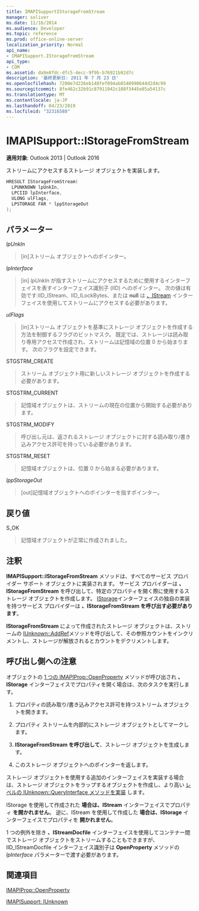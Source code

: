 ```yaml
---
title: IMAPISupportIStorageFromStream
manager: soliver
ms.date: 11/16/2014
ms.audience: Developer
ms.topic: reference
ms.prod: office-online-server
localization_priority: Normal
api_name:
- IMAPISupport.IStorageFromStream
api_type:
- COM
ms.assetid: da9e8fdc-dfc5-4ecc-9f9b-b76921b92d7c
description: '最終更新日: 2011 年 7 月 23 日'
ms.openlocfilehash: 7200e7d226eb148fef094ab8540990644d2d4c99
ms.sourcegitcommit: 8fe462c32b91c87911942c188f3445e85a54137c
ms.translationtype: MT
ms.contentlocale: ja-JP
ms.lasthandoff: 04/23/2019
ms.locfileid: "32316588"
---
```

# <a name="imapisupportistoragefromstream"></a>IMAPISupport::IStorageFromStream

  
  
**適用対象**: Outlook 2013 | Outlook 2016 
  
ストリームにアクセスするストレージ オブジェクトを実装します。
  
```cpp
HRESULT IStorageFromStream(
  LPUNKNOWN lpUnkIn,
  LPCIID lpInterface,
  ULONG ulFlags,
  LPSTORAGE FAR * lppStorageOut
);
```

## <a name="parameters"></a>パラメーター

 _lpUnkIn_
  
> [in]ストリーム オブジェクトへのポインター。
    
 _lpInterface_
  
> [in]  _lpUnkIn_ が指すストリームにアクセスするために使用するインターフェイスを表すインターフェイス識別子 (IID) へのポインター。 次の値は有効です:IID_IStream、IID_ILockBytes、または **null** は [、IStream](https://msdn.microsoft.com/library/aa380034%28VS.85%29.aspx) インターフェイスを使用してストリームにアクセスする必要があります。 
    
 _ulFlags_
  
> [in]ストリーム オブジェクトを基準にストレージ オブジェクトを作成する方法を制御するフラグのビットマスク。 既定では、ストレージは読み取り専用アクセスで作成され、ストリームは記憶域の位置 0 から始まります。 次のフラグを設定できます。
    
STGSTRM_CREATE 
  
> ストリーム オブジェクト用に新しいストレージ オブジェクトを作成する必要があります。
    
STGSTRM_CURRENT 
  
> 記憶域オブジェクトは、ストリームの現在の位置から開始する必要があります。
    
STGSTRM_MODIFY 
  
> 呼び出し元は、返されるストレージ オブジェクトに対する読み取り/書き込みアクセス許可を持っている必要があります。
    
STGSTRM_RESET 
  
> 記憶域オブジェクトは、位置 0 から始まる必要があります。
    
 _lppStorageOut_
  
> [out]記憶域オブジェクトへのポインターを指すポインター。
    
## <a name="return-value"></a>戻り値

S_OK 
  
> 記憶域オブジェクトが正常に作成されました。
    
## <a name="remarks"></a>注釈

**IMAPISupport::IStorageFromStream** メソッドは、すべてのサービス プロバイダー サポート オブジェクトに実装されます。 サービス プロバイダーは **、IStorageFromStream** を呼び出して、特定のプロパティを開く際に使用するストレージ オブジェクトを作成します。 [IStorage](https://msdn.microsoft.com/library/aa380015%28VS.85%29.aspx)インターフェイスの独自の実装を持つサービス プロバイダーは **、IStorageFromStream を呼び出す必要があります**。 
  
**IStorageFromStream** によって作成されたストレージ オブジェクトは、ストリームの [IUnknown::AddRef](https://msdn.microsoft.com/library/ms691379%28v=VS.85%29.aspx)メソッドを呼び出して、その参照カウントをインクリメントし、ストレージが解放されるとカウントをデクリメントします。 
  
## <a name="notes-to-callers"></a>呼び出し側への注意

オブジェクトの [1 つの IMAPIProp::OpenProperty](imapiprop-openproperty.md) メソッドが呼び出され **、IStorage** インターフェイスでプロパティを開く場合は、次のタスクを実行します。 
  
1. プロパティの読み取り/書き込みアクセス許可を持つストリーム オブジェクトを開きます。
    
2. プロパティ ストリームを内部的にストレージ オブジェクトとしてマークします。
    
3. **IStorageFromStream を呼び出して**、ストレージ オブジェクトを生成します。 
    
4. このストレージ オブジェクトへのポインターを返します。
    
ストレージ オブジェクトを使用する追加のインターフェイスを実装する場合は、ストレージ オブジェクトをラップするオブジェクトを作成し、より高い [レベルの IUnknown::QueryInterface メソッドを実装](https://msdn.microsoft.com/library/ms682521%28v=VS.85%29.aspx) します。 
  
IStorage を使用して作成された **場合は、IStream** インターフェイスでプロパティ **を開かれません**。 逆に、IStream を使用して作成した **場合は、IStorage** インターフェイスでプロパティを **開かれません**。 
  
1 つの例外を除き **、IStreamDocfile** インターフェイスを使用してコンテナー間でストレージ オブジェクトをストリームすることもできますが、IID_IStreamDocfile インターフェイス識別子は **OpenProperty** メソッドの  _lpInterface_ パラメーターで渡す必要があります。 
  
## <a name="see-also"></a>関連項目



[IMAPIProp::OpenProperty](imapiprop-openproperty.md)
  
[IMAPISupport: IUnknown](imapisupportiunknown.md)


